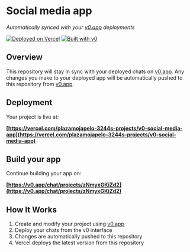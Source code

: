 # Social media app

*Automatically synced with your [v0.app](https://v0.app) deployments*

[![Deployed on Vercel](https://img.shields.io/badge/Deployed%20on-Vercel-black?style=for-the-badge&logo=vercel)](https://vercel.com/plazamojapelo-3244s-projects/v0-social-media-app)
[![Built with v0](https://img.shields.io/badge/Built%20with-v0.app-black?style=for-the-badge)](https://v0.app/chat/projects/zNmyxGKiZd2)

## Overview

This repository will stay in sync with your deployed chats on [v0.app](https://v0.app).
Any changes you make to your deployed app will be automatically pushed to this repository from [v0.app](https://v0.app).

## Deployment

Your project is live at:

**[https://vercel.com/plazamojapelo-3244s-projects/v0-social-media-app](https://vercel.com/plazamojapelo-3244s-projects/v0-social-media-app)**

## Build your app

Continue building your app on:

**[https://v0.app/chat/projects/zNmyxGKiZd2](https://v0.app/chat/projects/zNmyxGKiZd2)**

## How It Works

1. Create and modify your project using [v0.app](https://v0.app)
2. Deploy your chats from the v0 interface
3. Changes are automatically pushed to this repository
4. Vercel deploys the latest version from this repository
